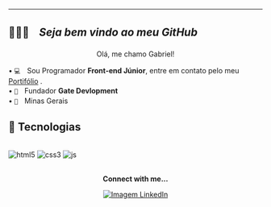 -----------------------------------------------------
##  🙋🏽‍♂️ﾠ<em>Seja bem vindo ao meu GitHub</em></p>
<p align= "center">Olá, me chamo Gabriel!</p>


•   `💻`ﾠSou Programador <b>Front-end Júnior</b>, entre em contato pelo meu [Portifólio](https://gabrieldev-eight.vercel.app) .<br>
•  `📁`ﾠFundador <b>Gate Devlopment</b><br>
•  `📌`ﾠMinas Gerais

##  🧠 Tecnologias

<div style="display: inline_block"><br/>
<img align=center" alt="html5" src="https://img.shields.io/badge/HTML5-E34F26?style=for-the-badge&logo=html5&logoColor=white"/>
<img align=center" alt="css3" src="https://img.shields.io/badge/CSS3-1572B6?style=for-the-badge&logo=css3&logoColor=white"/>
<img align=center" alt="js"src="https://img.shields.io/badge/JavaScript-F7DF1E?style=for-the-badge&logo=javascript&logoColor=black"/>
</div><br/>

<p align= "center"> <b>Connect with me...</b> </p>

<div align="center">
<a href='https://www.linkedin.com/in/gabriel-ugoline-dos-santos-88537730a/'> <img src='https://img.shields.io/badge/LinkedIn-0A66C2.svg?style=for-the-badge&logo=LinkedIn&logoColor=white' alt='Imagem LinkedIn' /> </a>
 </div>

